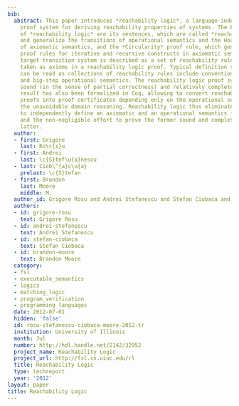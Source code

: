 ```yaml
---
bib:
  abstract: This paper introduces *reachability logic*, a language-independent seven-rule
    proof system for deriving reachability properties of systems. The key ingredients
    of *reachability logic* are its sentences, which are called *reachability rules*
    and generalize the transitions of operational semantics and the Hoare triples
    of axiomatic semantics, and the *Circularity* proof rule, which generalizes invariant
    proof rules for iterative and recursive constructs in axiomatic semantics. The
    target transition system is described as a set of reachability rules, which are
    taken as axioms in a reachability logic proof. Typical definition styles which
    can be read as collections of reachability rules include conventional small-step
    and big-step operational semantics. The reachability logic proof system is shown
    sound (in the sense of partial correctness) and relatively complete. The soundness
    result has also been formalized in Coq, allowing to convert reachability logic
    proofs into proof certificates depending only on the operational semantics and
    the unavoidable domain reasoning. Reachability logic thus eliminates the need
    to independently define an axiomatic and an operational semantics for each language,
    and the non-negligible effort to prove the former sound and complete w.r.t the
    latter.
  author:
  - first: Grigore
    last: Ro\c{s}u
  - first: Andrei
    last: \c{S}tef\u{a}nescu
  - last: Ciob\^{a}c\u{a}
    prelast: \c{S}tefan
  - first: Brandon
    last: Moore
    middle: M.
  author_id: Grigore Rosu and Andrei Stefanescu and Stefan Ciobaca and Brandon Moore
  authors:
  - id: grigore-rosu
    text: Grigore Rosu
  - id: andrei-stefanescu
    text: Andrei Stefanescu
  - id: stefan-ciobaca
    text: Stefan Ciobaca
  - id: brandon-moore
    text: Brandon Moore
  category:
  - fsl
  - executable_semantics
  - logics
  - matching_logic
  - program_verification
  - programming_languages
  date: 2012-07-01
  hidden: 'false'
  id: rosu-stefanescu-ciobaca-moore-2012-tr
  institution: University of Illinois
  month: Jul
  number: http://hdl.handle.net/2142/32952
  project_name: Reachability Logic
  project_url: http://fsl.cs.uiuc.edu/rl
  title: Reachability Logic
  type: techreport
  year: '2012'
layout: paper
title: Reachability Logic
---
```

